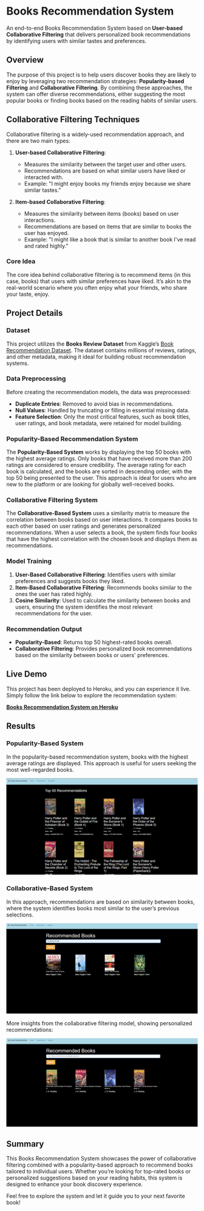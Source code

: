 # **Books Recommendation System**

An end-to-end Books Recommendation System based on **User-based Collaborative Filtering** that delivers personalized book recommendations by identifying users with similar tastes and preferences.

## **Overview**

The purpose of this project is to help users discover books they are likely to enjoy by leveraging two recommendation strategies: **Popularity-based Filtering** and **Collaborative Filtering**. By combining these approaches, the system can offer diverse recommendations, either suggesting the most popular books or finding books based on the reading habits of similar users.

## **Collaborative Filtering Techniques**

Collaborative filtering is a widely-used recommendation approach, and there are two main types:

1. **User-based Collaborative Filtering**:
    - Measures the similarity between the target user and other users.
    - Recommendations are based on what similar users have liked or interacted with.
    - Example: "I might enjoy books my friends enjoy because we share similar tastes."

2. **Item-based Collaborative Filtering**:
    - Measures the similarity between items (books) based on user interactions.
    - Recommendations are based on items that are similar to books the user has enjoyed.
    - Example: "I might like a book that is similar to another book I've read and rated highly."

### **Core Idea**
The core idea behind collaborative filtering is to recommend items (in this case, books) that users with similar preferences have liked. It’s akin to the real-world scenario where you often enjoy what your friends, who share your taste, enjoy.

## **Project Details**

### **Dataset**
This project utilizes the **Books Review Dataset** from Kaggle’s [Book Recommendation Dataset](https://www.kaggle.com/datasets/arashnic/book-recommendation-dataset). The dataset contains millions of reviews, ratings, and other metadata, making it ideal for building robust recommendation systems.

### **Data Preprocessing**
Before creating the recommendation models, the data was preprocessed:
- **Duplicate Entries**: Removed to avoid bias in recommendations.
- **Null Values**: Handled by truncating or filling in essential missing data.
- **Feature Selection**: Only the most critical features, such as book titles, user ratings, and book metadata, were retained for model building.

### **Popularity-Based Recommendation System**
The **Popularity-Based System** works by displaying the top 50 books with the highest average ratings. Only books that have received more than 200 ratings are considered to ensure credibility. The average rating for each book is calculated, and the books are sorted in descending order, with the top 50 being presented to the user. This approach is ideal for users who are new to the platform or are looking for globally well-received books.

### **Collaborative Filtering System**
The **Collaborative-Based System** uses a similarity matrix to measure the correlation between books based on user interactions. It compares books to each other based on user ratings and generates personalized recommendations. When a user selects a book, the system finds four books that have the highest correlation with the chosen book and displays them as recommendations.

### **Model Training**
1. **User-Based Collaborative Filtering**: Identifies users with similar preferences and suggests books they liked.
2. **Item-Based Collaborative Filtering**: Recommends books similar to the ones the user has rated highly.
3. **Cosine Similarity**: Used to calculate the similarity between books and users, ensuring the system identifies the most relevant recommendations for the user.

### **Recommendation Output**
- **Popularity-Based**: Returns top 50 highest-rated books overall.
- **Collaborative Filtering**: Provides personalized book recommendations based on the similarity between books or users' preferences.

## **Live Demo**

This project has been deployed to Heroku, and you can experience it live. Simply follow the link below to explore the recommendation system:

[**Books Recommendation System on Heroku**](https://books-recommender-system-py.herokuapp.com/)

## **Results**

### **Popularity-Based System**
In the popularity-based recommendation system, books with the highest average ratings are displayed. This approach is useful for users seeking the most well-regarded books.

![App Screenshot](images/img_1.PNG)

### **Collaborative-Based System**
In this approach, recommendations are based on similarity between books, where the system identifies books most similar to the user’s previous selections.

![App Screenshot](images/img_2.PNG)

More insights from the collaborative filtering model, showing personalized recommendations:

![App Screenshot](images/img_3.PNG)

## **Summary**
This Books Recommendation System showcases the power of collaborative filtering combined with a popularity-based approach to recommend books tailored to individual users. Whether you’re looking for top-rated books or personalized suggestions based on your reading habits, this system is designed to enhance your book discovery experience.

Feel free to explore the system and let it guide you to your next favorite book!

